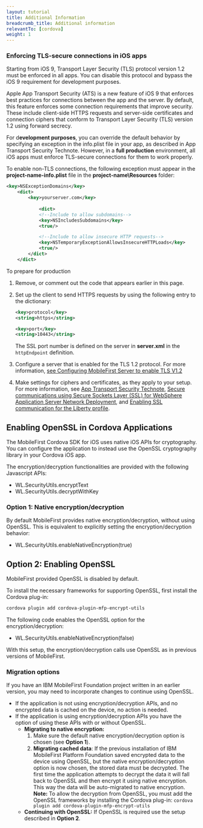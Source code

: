 ```yaml
---
layout: tutorial
title: Additional Information
breadcrumb_title: Additional information
relevantTo: [cordova]
weight: 1
---
```


### Enforcing TLS-secure connections in iOS apps
Starting from iOS 9, Transport Layer Security (TLS) protocol version 1.2 must be enforced in all apps. You can disable this protocol and bypass the iOS 9 requirement for development purposes.

Apple App Transport Security (ATS) is a new feature of iOS 9 that enforces best practices for connections between the app and the server. By default, this feature enforces some connection requirements that improve security. These include client-side HTTPS requests and server-side certificates and connection ciphers that conform to Transport Layer Security (TLS) version 1.2 using forward secrecy.

For d**evelopment purposes**, you can override the default behavior by specifying an exception in the info.plist file in your app, as described in App Transport Security Technote. However, in a **full production** environment, all iOS apps must enforce TLS-secure connections for them to work properly.

To enable non-TLS connections, the following exception must appear in the **project-name-info.plist** file in the **project-name\Resources** folder:

```xml
<key>NSExceptionDomains</key>
    <dict>
        <key>yourserver.com</key>
    
            <dict>
            <!--Include to allow subdomains-->
            <key>NSIncludesSubdomains</key>
            <true/>

            <!--Include to allow insecure HTTP requests-->
            <key>NSTemporaryExceptionAllowsInsecureHTTPLoads</key>
            <true/>
        </dict>
    </dict>
```

To prepare for production

1. Remove, or comment out the code that appears earlier in this page.  
2. Set up the client to send HTTPS requests by using the following entry to the dictionary:  

   ```xml
   <key>protocol</key>
   <string>https</string>

   <key>port</key>
   <string>10443</string>
   ```
   
   The SSL port number is defined on the server in **server.xml** in the `httpEndpoint` definition.
    
3. Configure a server that is enabled for the TLS 1.2 protocol. For more information, [see Configuring MobileFirst Server to enable TLS V1.2](http://www-01.ibm.com/support/docview.wss?uid=swg21965659)
4. Make settings for ciphers and certificates, as they apply to your setup. For more information, see [App Transport Security Technote](https://developer.apple.com/library/prerelease/ios/technotes/App-Transport-Security-Technote/), [Secure communications using Secure Sockets Layer (SSL) for WebSphere  Application Server Network Deployment](http://www-01.ibm.com/support/knowledgecenter/SSAW57_8.5.5/com.ibm.websphere.nd.doc/ae/csec_sslsecurecom.html?cp=SSAW57_8.5.5%2F1-8-2-33-4-0&lang=en), and [Enabling SSL communication for the Liberty profile](http://www-01.ibm.com/support/knowledgecenter/SSAW57_8.5.5/com.ibm.websphere.wlp.nd.doc/ae/twlp_sec_ssl.html?cp=SSAW57_8.5.5%2F1-3-11-0-4-1-0).

## Enabling OpenSSL in Cordova Applications
The MobileFirst Cordova SDK for iOS uses native iOS APIs for cryptography. You can configure the application to instead use the OpenSSL cryptography library in your Cordova iOS app.

The encryption/decryption functionalities are provided with the following Javascript APIs:

* WL.SecurityUtils.encryptText
* WL.SecurityUtils.decryptWithKey

### Option 1: Native encryption/decryption
By default MobileFirst provides native encryption/decryption, without using OpenSSL. This is equivalent to explicitly setting the encryption/decryption behavior:

* WL.SecurityUtils.enableNativeEncryption(true)

## Option 2: Enabling OpenSSL
MobileFirst provided OpenSSL is disabled by default.

To install the necessary frameworks for supporting OpenSSL, first install the Cordova plug-in:

```bash
cordova plugin add cordova-plugin-mfp-encrypt-utils
```

The following code enables the OpenSSL option for the encryption/decryption:

* WL.SecurityUtils.enableNativeEncryption(false)

With this setup, the encryption/decryption calls use OpenSSL as in previous versions of MobileFirst.

### Migration options
If you have an IBM MobileFirst Foundation project written in an earlier version, you may need to incorporate changes to continue using OpenSSL.

* If the application is not using encryption/decryption APIs, and no encrypted data is cached on the device, no action is needed.
* If the application is using encryption/decryption APIs you have the option of using these APIs with or without OpenSSL.
    - **Migrating to native encryption:**
        1. Make sure the default native encryption/decryption option is chosen (see **Option 1**).
        2. **Migrating cached data**: If the previous installation of IBM MobileFirst Platform Foundation saved encrypted data to the device using OpenSSL, but the native encryption/decryption option is now chosen, the stored data must be decrypted. The first time the application attempts to decrypt the data it will fall back to OpenSSL and then encrypt it using native encryption. This way the data will be auto-migrated to native encryption.
        **Note:** To allow the decryption from OpenSSL, you must add the OpenSSL frameworks by installing the Cordova plug-in: `cordova plugin add cordova-plugin-mfp-encrypt-utils`
    - **Continuing with OpenSSL:** If OpenSSL is required use the setup described in **Option 2**.

